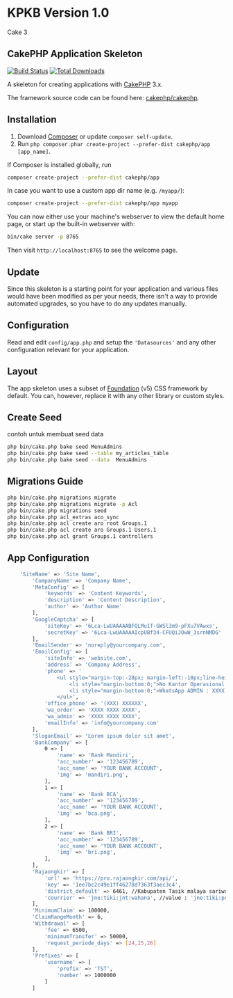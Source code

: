 # KPKB Version 1.0
Cake 3

## CakePHP Application Skeleton

[![Build Status](https://img.shields.io/travis/cakephp/app/master.svg?style=flat-square)](https://travis-ci.org/cakephp/app)
[![Total Downloads](https://img.shields.io/packagist/dt/cakephp/app.svg?style=flat-square)](https://packagist.org/packages/cakephp/app)

A skeleton for creating applications with [CakePHP](https://cakephp.org) 3.x.

The framework source code can be found here: [cakephp/cakephp](https://github.com/cakephp/cakephp).

## Installation

1. Download [Composer](https://getcomposer.org/doc/00-intro.md) or update `composer self-update`.
2. Run `php composer.phar create-project --prefer-dist cakephp/app [app_name]`.

If Composer is installed globally, run

```bash
composer create-project --prefer-dist cakephp/app
```

In case you want to use a custom app dir name (e.g. `/myapp/`):

```bash
composer create-project --prefer-dist cakephp/app myapp
```

You can now either use your machine's webserver to view the default home page, or start
up the built-in webserver with:

```bash
bin/cake server -p 8765
```

Then visit `http://localhost:8765` to see the welcome page.

## Update

Since this skeleton is a starting point for your application and various files
would have been modified as per your needs, there isn't a way to provide
automated upgrades, so you have to do any updates manually.

## Configuration

Read and edit `config/app.php` and setup the `'Datasources'` and any other
configuration relevant for your application.

## Layout

The app skeleton uses a subset of [Foundation](http://foundation.zurb.com/) (v5) CSS
framework by default. You can, however, replace it with any other library or
custom styles.

## Create Seed
contoh untuk membuat seed data
```bash
php bin/cake.php bake seed MenuAdmins
php bin/cake.php bake seed --table my_articles_table
php bin/cake.php bake seed --data  MenuAdmins
```

## Migrations Guide

```bash
php bin/cake.php migrations migrate
php bin/cake.php migrations migrate -p Acl
php bin/cake.php migrations seed
php bin/cake.php acl_extras aco_sync
php bin/cake.php acl create aro root Groups.1
php bin/cake.php acl create aro Groups.1 Users.1
php bin/cake.php acl grant Groups.1 controllers
```

## App Configuration

```bash
    'SiteName' => 'Site Name',
        'CompanyName' => 'Company Name',
        'MetaConfig' => [
            'keywords' => 'Content Keywords',
            'description' => 'Content Description',
            'author' => 'Author Name'
        ],
        'GoogleCaptcha' => [
            'siteKey' => '6Lca-LwUAAAAABFQLMu1T-GWSl3m9-pFXu7VAwxs',
            'secretKey' => '6Lca-LwUAAAAAIcpUBf34-CFUQiJOwW_3srnNMDG'
        ],
        'EmailSender' => 'noreply@yourcompany.com',
        'EmailConfig' => [
            'siteInfo' => 'website.com',
            'address' => 'Company Address',
            'phone' => '
                <ul style="margin-top:-28px; margin-left:-10px;line-height: 1.6;">
                    <li style="margin-bottom:0;">No Kantor Operasional : (XXX) XXXXXX</li>
                    <li style="margin-bottom:0;">WhatsApp ADMIN : XXXX XXXX XXXX</li>
                </ul>',
            'office_phone' => '(XXX) XXXXXX',
            'wa_order' => 'XXXX XXXX XXXX',
            'wa_admin' => 'XXXX XXXX XXXX',
            'emailInfo' => 'info@yourcompany.com'
        ],
        'SloganEmail' => 'Lorem ipsum dolor sit amet',
        'BankCompany' => [
            0 => [
                'name' => 'Bank Mandiri',
                'acc_number' => '123456789',
                'acc_name' => 'YOUR BANK ACCOUNT',
                'img' => 'mandiri.png',
            ],
            1 => [
                'name' => 'Bank BCA',
                'acc_number' => '123456789',
                'acc_name' => 'YOUR BANK ACCOUNT',
                'img' => 'bca.png',
            ],
            2 => [
                'name' => 'Bank BRI',
                'acc_number' => '123456789',
                'acc_name' => 'YOUR BANK ACCOUNT',
                'img' => 'bri.png',
            ],
        ],
        'Rajaongkir' => [
            'url' => 'https://pro.rajaongkir.com/api/',
            'key' => '1ee7bc2c49e1ff46278d7363f3aec3c4',
            'district_default' => 6461, //Kabupaten Tasik malaya sariwangi
            'courrier' => 'jne:tiki:jnt:wahana', //value : 'jne:tiki:pos:'
        ],
        'MinimumClaim' => 100000,
        'ClaimRangeMonth' => 6,
        'Withdrawal' => [
            'fee' => 6500,
            'minimumTransfer' => 50000,
            'request_periode_days' => [24,25,26]
        ],
        'Prefixes' => [
            'username' => [
                'prefix' => 'TST',
                'number' => 1000000
            ]
        ]
```
